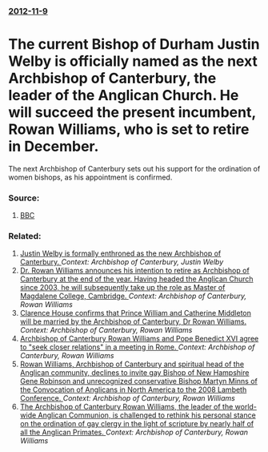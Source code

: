 ### [2012-11-9](/news/2012/11/9/index.md)

# The current Bishop of Durham Justin Welby is officially named as the next Archbishop of Canterbury, the leader of the Anglican Church. He will succeed the present incumbent, Rowan Williams, who is set to retire in December. 

The next Archbishop of Canterbury sets out his support for the ordination of women bishops, as his appointment is confirmed.


### Source:

1. [BBC](http://www.bbc.co.uk/news/uk-20264520)

### Related:

1. [Justin Welby is formally enthroned as the new Archbishop of Canterbury. ](/news/2013/03/21/justin-welby-is-formally-enthroned-as-the-new-archbishop-of-canterbury.md) _Context: Archbishop of Canterbury, Justin Welby_
2. [Dr. Rowan Williams announces his intention to retire as Archbishop of Canterbury at the end of the year. Having headed the Anglican Church since 2003, he will subsequently take up the role as Master of Magdalene College, Cambridge. ](/news/2012/03/16/dr-rowan-williams-announces-his-intention-to-retire-as-archbishop-of-canterbury-at-the-end-of-the-year-having-headed-the-anglican-church-s.md) _Context: Archbishop of Canterbury, Rowan Williams_
3. [Clarence House confirms that Prince William and Catherine Middleton will be married by the Archbishop of Canterbury, Dr Rowan Williams. ](/news/2011/01/5/clarence-house-confirms-that-prince-william-and-catherine-middleton-will-be-married-by-the-archbishop-of-canterbury-dr-rowan-williams.md) _Context: Archbishop of Canterbury, Rowan Williams_
4. [ Archbishop of Canterbury Rowan Williams and Pope Benedict XVI agree to "seek closer relations" in a meeting in Rome. ](/news/2009/11/21/archbishop-of-canterbury-rowan-williams-and-pope-benedict-xvi-agree-to-seek-closer-relations-in-a-meeting-in-rome.md) _Context: Archbishop of Canterbury, Rowan Williams_
5. [ Rowan Williams, Archbishop of Canterbury and spiritual head of the Anglican community, declines to invite gay Bishop of New Hampshire Gene Robinson and unrecognized conservative Bishop Martyn Minns of the Convocation of Anglicans in North America to the 2008 Lambeth Conference. ](/news/2007/05/22/rowan-williams-archbishop-of-canterbury-and-spiritual-head-of-the-anglican-community-declines-to-invite-gay-bishop-of-new-hampshire-gene.md) _Context: Archbishop of Canterbury, Rowan Williams_
6. [ The Archbishop of Canterbury Rowan Williams, the leader of the world-wide Anglican Communion, is challenged to rethink his personal stance on the ordination of gay clergy in the light of scripture by nearly half of all the Anglican Primates. ](/news/2005/11/17/the-archbishop-of-canterbury-rowan-williams-the-leader-of-the-world-wide-anglican-communion-is-challenged-to-rethink-his-personal-stance.md) _Context: Archbishop of Canterbury, Rowan Williams_
